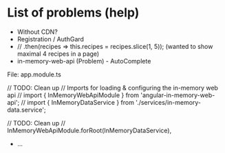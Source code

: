 # List of problems (help)

- Without CDN?
- Registration / AuthGard
- // .then(recipes => this.recipes = recipes.slice(1, 5)); (wanted to show maximal 4 recipes in a page)
- in-memory-web-api (Problem) - AutoComplete

File: app.module.ts

// TODO: Clean up
// Imports for loading & configuring the in-memory web api
// import { InMemoryWebApiModule } from 'angular-in-memory-web-api';
// import { InMemoryDataService } from './services/in-memory-data.service';

// TODO: Clean up
// InMemoryWebApiModule.forRoot(InMemoryDataService),

- ...
